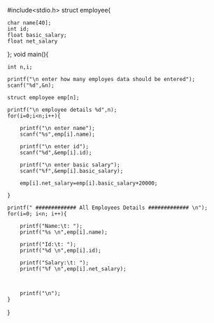 #include<stdio.h>
struct employee{
	
	char name[40];
	int id;
	float basic_salary;
	float net_salary
};
void main(){
	
	int n,i;
	
	printf("\n enter how many employes data should be entered");
    scanf("%d",&n);
    
    struct employee emp[n];
    
    printf("\n employee details %d",n);
    for(i=0;i<n;i++){
    	
    	printf("\n enter name");
    	scanf("%s",emp[i].name);
    	
    	printf("\n enter id");
    	scanf("%d",&emp[i].id);
    	
    	printf("\n enter basic salary");
    	scanf("%f",&emp[i].basic_salary);
    	
    	emp[i].net_salary=emp[i].basic_salary+20000;
    	
	}
	
	printf(" ############# All Employees Details ############# \n");
    for(i=0; i<n; i++){
 
        printf("Name:\t: ");
        printf("%s \n",emp[i].name);
 
        printf("Id:\t: ");
        printf("%d \n",emp[i].id);
 
        printf("Salary:\t: ");
        printf("%f \n",emp[i].net_salary);
        
        
 
        printf("\n");
    }
 
	
	
}
